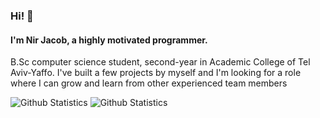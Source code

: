 ### Hi! 👋
#### I'm Nir Jacob, a highly motivated programmer.
B.Sc computer science student, second-year in Academic College of Tel Aviv-Yaffo.
I've built a few projects by myself and I'm looking for a role where I can grow and learn from other experienced team members

![Github Statistics](https://github.com/nirjacob/Github-stats/blob/master/generated/overview.svg)
![Github Statistics](https://github.com/nirjacob/Github-stats/blob/master/generated/languages.svg)

